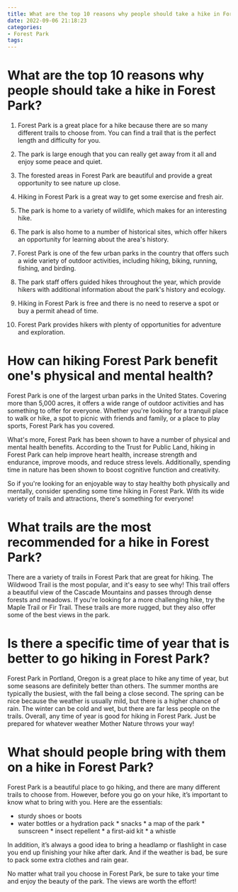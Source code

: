 ```yaml
---
title: What are the top 10 reasons why people should take a hike in Forest Park
date: 2022-09-06 21:18:23
categories:
- Forest Park
tags:
---
```



#  What are the top 10 reasons why people should take a hike in Forest Park?

1. Forest Park is a great place for a hike because there are so many different trails to choose from. You can find a trail that is the perfect length and difficulty for you.

2. The park is large enough that you can really get away from it all and enjoy some peace and quiet.

3. The forested areas in Forest Park are beautiful and provide a great opportunity to see nature up close.

4. Hiking in Forest Park is a great way to get some exercise and fresh air.

5. The park is home to a variety of wildlife, which makes for an interesting hike.

6. The park is also home to a number of historical sites, which offer hikers an opportunity for learning about the area's history.

7. Forest Park is one of the few urban parks in the country that offers such a wide variety of outdoor activities, including hiking, biking, running, fishing, and birding.

8. The park staff offers guided hikes throughout the year, which provide hikers with additional information about the park's history and ecology.

9. Hiking in Forest Park is free and there is no need to reserve a spot or buy a permit ahead of time.

10. Forest Park provides hikers with plenty of opportunities for adventure and exploration.

#  How can hiking Forest Park benefit one's physical and mental health?

Forest Park is one of the largest urban parks in the United States. Covering more than 5,000 acres, it offers a wide range of outdoor activities and has something to offer for everyone. Whether you're looking for a tranquil place to walk or hike, a spot to picnic with friends and family, or a place to play sports, Forest Park has you covered.

What's more, Forest Park has been shown to have a number of physical and mental health benefits. According to the Trust for Public Land, hiking in Forest Park can help improve heart health, increase strength and endurance, improve moods, and reduce stress levels. Additionally, spending time in nature has been shown to boost cognitive function and creativity.

So if you're looking for an enjoyable way to stay healthy both physically and mentally, consider spending some time hiking in Forest Park. With its wide variety of trails and attractions, there's something for everyone!

#  What trails are the most recommended for a hike in Forest Park?

There are a variety of trails in Forest Park that are great for hiking. The Wildwood Trail is the most popular, and it's easy to see why! This trail offers a beautiful view of the Cascade Mountains and passes through dense forests and meadows. If you're looking for a more challenging hike, try the Maple Trail or Fir Trail. These trails are more rugged, but they also offer some of the best views in the park.

#  Is there a specific time of year that is better to go hiking in Forest Park?

 Forest Park in Portland, Oregon is a great place to hike any time of year, but some seasons are definitely better than others. The summer months are typically the busiest, with the fall being a close second. The spring can be nice because the weather is usually mild, but there is a higher chance of rain. The winter can be cold and wet, but there are far less people on the trails. Overall, any time of year is good for hiking in Forest Park. Just be prepared for whatever weather Mother Nature throws your way!

#  What should people bring with them on a hike in Forest Park?

 Forest Park is a beautiful place to go hiking, and there are many different trails to choose from. However, before you go on your hike, it’s important to know what to bring with you. Here are the essentials:

* sturdy shoes or boots
 * water bottles or a hydration pack * snacks * a map of the park * sunscreen * insect repellent * a first-aid kit * a whistle

In addition, it’s always a good idea to bring a headlamp or flashlight in case you end up finishing your hike after dark. And if the weather is bad, be sure to pack some extra clothes and rain gear.

No matter what trail you choose in Forest Park, be sure to take your time and enjoy the beauty of the park. The views are worth the effort!